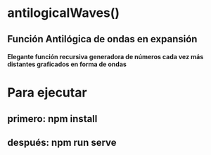 # antilogicalWaves() 

## Función Antilógica de ondas en expansión

#### Elegante función recursiva generadora de números cada vez más distantes graficados en forma de ondas

# Para ejecutar

## primero: npm install

## después: npm run serve